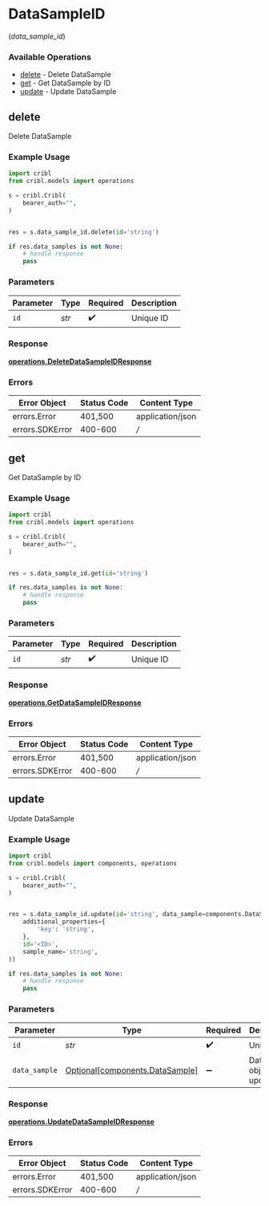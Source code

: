 # DataSampleID
(*data_sample_id*)

### Available Operations

* [delete](#delete) - Delete DataSample
* [get](#get) - Get DataSample by ID
* [update](#update) - Update DataSample

## delete

Delete DataSample

### Example Usage

```python
import cribl
from cribl.models import operations

s = cribl.Cribl(
    bearer_auth="",
)


res = s.data_sample_id.delete(id='string')

if res.data_samples is not None:
    # handle response
    pass
```

### Parameters

| Parameter          | Type               | Required           | Description        |
| ------------------ | ------------------ | ------------------ | ------------------ |
| `id`               | *str*              | :heavy_check_mark: | Unique ID          |


### Response

**[operations.DeleteDataSampleIDResponse](../../models/operations/deletedatasampleidresponse.md)**
### Errors

| Error Object     | Status Code      | Content Type     |
| ---------------- | ---------------- | ---------------- |
| errors.Error     | 401,500          | application/json |
| errors.SDKError  | 400-600          | */*              |

## get

Get DataSample by ID

### Example Usage

```python
import cribl
from cribl.models import operations

s = cribl.Cribl(
    bearer_auth="",
)


res = s.data_sample_id.get(id='string')

if res.data_samples is not None:
    # handle response
    pass
```

### Parameters

| Parameter          | Type               | Required           | Description        |
| ------------------ | ------------------ | ------------------ | ------------------ |
| `id`               | *str*              | :heavy_check_mark: | Unique ID          |


### Response

**[operations.GetDataSampleIDResponse](../../models/operations/getdatasampleidresponse.md)**
### Errors

| Error Object     | Status Code      | Content Type     |
| ---------------- | ---------------- | ---------------- |
| errors.Error     | 401,500          | application/json |
| errors.SDKError  | 400-600          | */*              |

## update

Update DataSample

### Example Usage

```python
import cribl
from cribl.models import components, operations

s = cribl.Cribl(
    bearer_auth="",
)


res = s.data_sample_id.update(id='string', data_sample=components.DataSample(
    additional_properties={
        'key': 'string',
    },
    id='<ID>',
    sample_name='string',
))

if res.data_samples is not None:
    # handle response
    pass
```

### Parameters

| Parameter                                                                | Type                                                                     | Required                                                                 | Description                                                              |
| ------------------------------------------------------------------------ | ------------------------------------------------------------------------ | ------------------------------------------------------------------------ | ------------------------------------------------------------------------ |
| `id`                                                                     | *str*                                                                    | :heavy_check_mark:                                                       | Unique ID                                                                |
| `data_sample`                                                            | [Optional[components.DataSample]](../../models/components/datasample.md) | :heavy_minus_sign:                                                       | DataSample object to be updated                                          |


### Response

**[operations.UpdateDataSampleIDResponse](../../models/operations/updatedatasampleidresponse.md)**
### Errors

| Error Object     | Status Code      | Content Type     |
| ---------------- | ---------------- | ---------------- |
| errors.Error     | 401,500          | application/json |
| errors.SDKError  | 400-600          | */*              |
